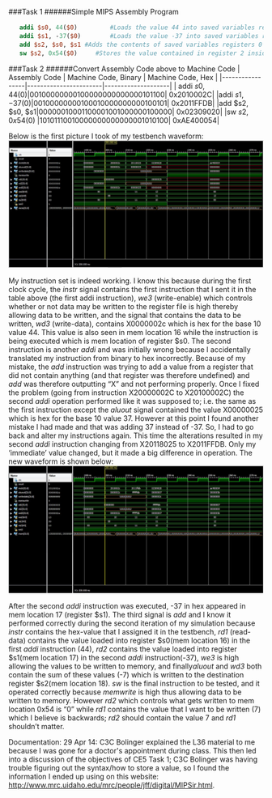 ###Task 1
######Simple MIPS Assembly Program

```mips
   addi $s0, 44($0)         #Loads the value 44 into saved variables register 0
   addi $s1, -37($0)        #Loads the value -37 into saved variables register 1
   add $s2, $s0, $s1 #Adds the contents of saved variables registers 0 and 1 and stores the result in register 2
   sw $s2, 0x54($0)     #Stores the value contained in register 2 inside memory address x54 (hex value)
```


###Task 2
######Convert Assembly Code above to Machine Code
|  Assembly Code  | Machine Code, Binary  | Machine Code, Hex  |
|-----------------|-----------------------|--------------------|
| addi $s0, 44($0)|00100000000100000000000000101100| 0x2010002C|
|addi $s1, -37($0)|00100000000100010000000000100101| 0x2011FFDB|
|add $s2, $s0, $s1|00000010001100001001000000100000| 0x02309020|
|sw $s2, 0x54($0) |10101110010000000000000001010100| 0xAE400054|

Below is the first picture I took of my testbench waveform:
![Incorrect Waveform](https://github.com/JasonPluger/CE5/blob/master/Task2_waveform.JPG?raw=true "Incorrect Waveform")


My instruction set is indeed working. I know this because during the first clock cycle, the *instr* signal contains the first instruction that I sent it in the table above (the first addi instruction), *we3* (write-enable) which controls whether or not data may be written to the register file is high thereby allowing data to be written, and the signal that contains the data to be written, *wd3* (write-data), contains X0000002c which is hex for the base 10 value 44. This value is also seen in mem location 16 while the instruction is being executed which is mem location of register $s0.  The second instruction is another *addi* and was initially wrong because I accidentally translated my instruction from binary to hex incorrectly. Because of my mistake, the *add* instruction was trying to add a value from a register that did not contain anything (and that register was therefore undefined) and *add* was therefore outputting “X” and not performing properly. Once I fixed the problem (going from instruction X20000002C to X20100002C) the second *addi* operation performed like it was supposed to; i.e. the same as the first instruction except the *aluout* signal contained the value X00000025 which is hex for the base 10 value 37. However at this point I found another mistake I had made and that was adding 37 instead of -37. So, I had to go back and alter my instructions again. This time the alterations resulted in my second *addi* instruction changing from X20118025 to X2011FFDB. Only my ‘immediate’ value changed, but it made a big difference in operation. 
The new waveform is shown below:
![Correct Waveform](https://github.com/JasonPluger/CE5/blob/master/Task2_waveform_corrected.JPG?raw=true "Correct Waveform")


After the second *addi* instruction was executed, -37 in hex appeared in mem location 17 (register $s1). The third signal is *add* and I know it performed correctly during the second iteration of my simulation because *instr* contains the hex-value that I assigned it in the testbench, *rd1* (read-data) contains the value loaded into register $s0(mem location 16) in the first *addi* instruction (44), *rd2* contains the value loaded into register $s1(mem location 17) in the second *addi* instruction(-37), *we3* is high allowing the values to be written to memory, and finally*aluout* and *wd3* both contain the sum of these values (-7) which is written to the destination register $s2(mem location 18). *sw* is the final instruction to be tested, and it operated correctly because *memwrite* is high thus allowing data to be written to memory. However *rd2* which controls what gets written to mem location 0x54 is “0” while *rd1* contains the value that I want to be written (7) which I believe is backwards; *rd2* should contain the value 7 and *rd1* shouldn’t matter.


Documentation: 29 Apr 14: C3C Bolinger explained the L36 material to me because I was gone for a doctor's appointment during class. This then led into a discussion of the objectives of CE5 Task 1; C3C Bolinger was having trouble figuring out the syntax/how to store a value, so I found the information I ended up using on this website: http://www.mrc.uidaho.edu/mrc/people/jff/digital/MIPSir.html.
